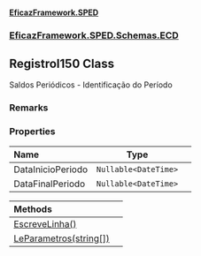 #### [EficazFramework.SPED](EficazFrameworkSPED.md 'EficazFramework SPED')
### [EficazFramework.SPED.Schemas.ECD](EficazFramework.SPED.Schemas.ECD.md 'EficazFramework.SPED.Schemas.ECD')

## RegistroI150 Class

Saldos Periódicos - Identificação do Período

### Remarks
### Properties

| Name | Type | |
| :--- | :---: | :--- |
| DataInicioPeriodo | `Nullable<DateTime>` |  |
| DataFinalPeriodo | `Nullable<DateTime>` |  |

| Methods | |
| :--- | :--- |
| [EscreveLinha()](EficazFramework.SPED.Schemas.ECD/RegistroI150/EscreveLinha().md 'EficazFramework.SPED.Schemas.ECD.RegistroI150.EscreveLinha()') | |
| [LeParametros(string[])](EficazFramework.SPED.Schemas.ECD/RegistroI150/LeParametros(string[]).md 'EficazFramework.SPED.Schemas.ECD.RegistroI150.LeParametros(string[])') | |

